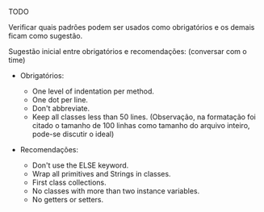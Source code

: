 TODO

Verificar quais padrões podem ser usados como obrigatórios e os demais ficam como sugestão.

Sugestão inicial entre obrigatórios e recomendações: (conversar com o time)

- Obrigatórios:
  - One level of indentation per method.
  - One dot per line.
  - Don't abbreviate.
  - Keep all classes less than 50 lines. (Observação, na formatação foi citado o tamanho de 100 linhas como tamanho do arquivo inteiro, pode-se discutir o ideal)

- Recomendações:
  - Don't use the ELSE keyword.
  - Wrap all primitives and Strings in classes.
  - First class collections.
  - No classes with more than two instance variables.
  - No getters or setters.